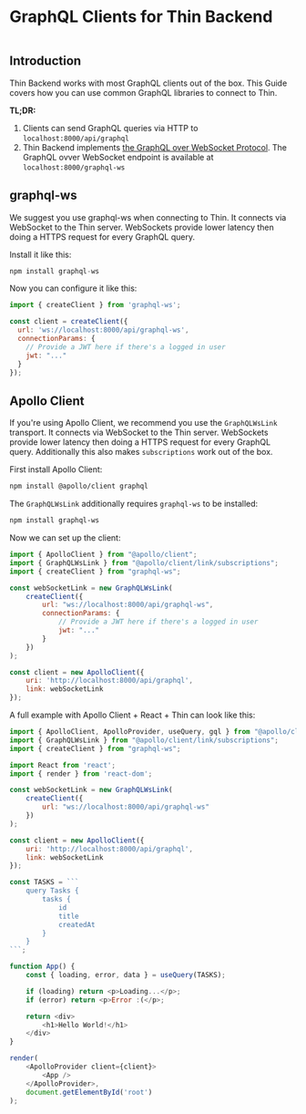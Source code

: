 # GraphQL Clients for Thin Backend

```toc

```

## Introduction

Thin Backend works with most GraphQL clients out of the box. This Guide covers how you can use common GraphQL libraries to connect to Thin.

**TL;DR:**

1. Clients can send GraphQL queries via HTTP to `localhost:8000/api/graphql`
2. Thin Backend implements [the GraphQL over WebSocket Protocol](https://github.com/enisdenjo/graphql-ws/blob/master/PROTOCOL.md). The GraphQL ovver WebSocket endpoint is available at `localhost:8000/graphql-ws`

## graphql-ws

We suggest you use graphql-ws when connecting to Thin. It connects via WebSocket to the Thin server. WebSockets provide lower latency then doing a HTTPS request for every GraphQL query.

Install it like this:

```javascript
npm install graphql-ws
```

Now you can configure it like this:

```javascript
import { createClient } from 'graphql-ws';

const client = createClient({
  url: 'ws://localhost:8000/api/graphql-ws',
  connectionParams: {
    // Provide a JWT here if there's a logged in user
    jwt: "..."
  }
});
```

## Apollo Client

If you're using Apollo Client, we recommend you use the `GraphQLWsLink` transport. It connects via WebSocket to the Thin server. WebSockets provide lower latency then doing a HTTPS request for every GraphQL query. Additionally this also makes `subscriptions` work out of the box.

First install Apollo Client:

```bash
npm install @apollo/client graphql
```

The `GraphQLWsLink` additionally requires `graphql-ws` to be installed:

```bash
npm install graphql-ws
```

Now we can set up the client:

```javascript
import { ApolloClient } from "@apollo/client";
import { GraphQLWsLink } from "@apollo/client/link/subscriptions";
import { createClient } from "graphql-ws";

const webSocketLink = new GraphQLWsLink(
    createClient({
        url: "ws://localhost:8000/api/graphql-ws",
        connectionParams: {
            // Provide a JWT here if there's a logged in user
            jwt: "..."
        }
    })
);

const client = new ApolloClient({
    uri: 'http://localhost:8000/api/graphql',
    link: webSocketLink
});
```

A full example with Apollo Client + React + Thin can look like this:

```javascript
import { ApolloClient, ApolloProvider, useQuery, gql } from "@apollo/client";
import { GraphQLWsLink } from "@apollo/client/link/subscriptions";
import { createClient } from "graphql-ws";

import React from 'react';
import { render } from 'react-dom';

const webSocketLink = new GraphQLWsLink(
    createClient({
        url: "ws://localhost:8000/api/graphql-ws"
    })
);

const client = new ApolloClient({
    uri: 'http://localhost:8000/api/graphql',
    link: webSocketLink
});

const TASKS = ```
    query Tasks {
        tasks {
            id
            title
            createdAt
        }
    }
```;

function App() {
    const { loading, error, data } = useQuery(TASKS);

    if (loading) return <p>Loading...</p>;
    if (error) return <p>Error :(</p>;

    return <div>
        <h1>Hello World!</h1>
    </div>
}

render(
    <ApolloProvider client={client}>
        <App />
    </ApolloProvider>,
    document.getElementById('root')
);
```